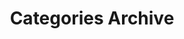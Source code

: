---
title: Categories Archive
layout: categories
locale: de-CH
permalink: /categories/
show_excerpts: true
entries_layout: list
---